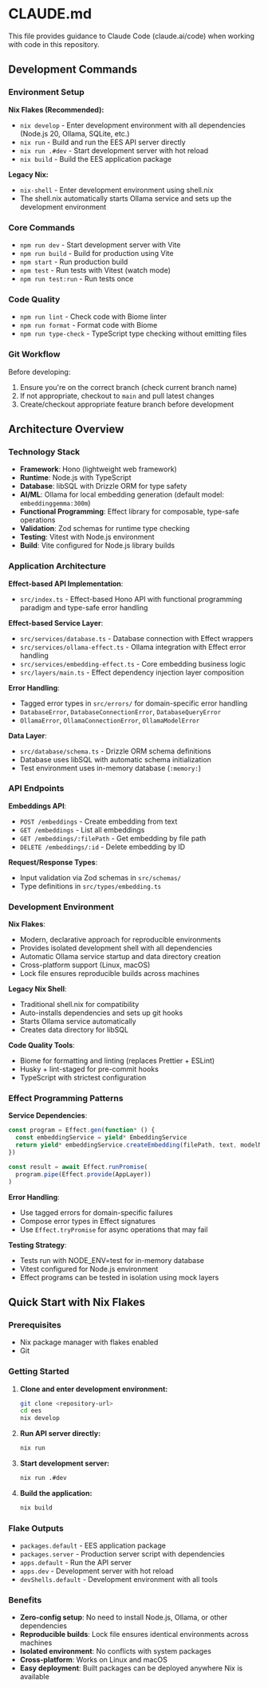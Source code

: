 # CLAUDE.md

This file provides guidance to Claude Code (claude.ai/code) when working with code in this repository.

## Development Commands

### Environment Setup

**Nix Flakes (Recommended):**
- `nix develop` - Enter development environment with all dependencies (Node.js 20, Ollama, SQLite, etc.)
- `nix run` - Build and run the EES API server directly
- `nix run .#dev` - Start development server with hot reload
- `nix build` - Build the EES application package

**Legacy Nix:**
- `nix-shell` - Enter development environment using shell.nix
- The shell.nix automatically starts Ollama service and sets up the development environment

### Core Commands
- `npm run dev` - Start development server with Vite
- `npm run build` - Build for production using Vite
- `npm start` - Run production build
- `npm test` - Run tests with Vitest (watch mode)
- `npm run test:run` - Run tests once

### Code Quality
- `npm run lint` - Check code with Biome linter
- `npm run format` - Format code with Biome
- `npm run type-check` - TypeScript type checking without emitting files

### Git Workflow
Before developing:
1. Ensure you're on the correct branch (check current branch name)
2. If not appropriate, checkout to `main` and pull latest changes
3. Create/checkout appropriate feature branch before development

## Architecture Overview

### Technology Stack
- **Framework**: Hono (lightweight web framework)
- **Runtime**: Node.js with TypeScript
- **Database**: libSQL with Drizzle ORM for type safety
- **AI/ML**: Ollama for local embedding generation (default model: `embeddinggemma:300m`)
- **Functional Programming**: Effect library for composable, type-safe operations
- **Validation**: Zod schemas for runtime type checking
- **Testing**: Vitest with Node.js environment
- **Build**: Vite configured for Node.js library builds

### Application Architecture

**Effect-based API Implementation**:
- `src/index.ts` - Effect-based Hono API with functional programming paradigm and type-safe error handling

**Effect-based Service Layer**:
- `src/services/database.ts` - Database connection with Effect wrappers
- `src/services/ollama-effect.ts` - Ollama integration with Effect error handling
- `src/services/embedding-effect.ts` - Core embedding business logic
- `src/layers/main.ts` - Effect dependency injection layer composition

**Error Handling**:
- Tagged error types in `src/errors/` for domain-specific error handling
- `DatabaseError`, `DatabaseConnectionError`, `DatabaseQueryError`
- `OllamaError`, `OllamaConnectionError`, `OllamaModelError`

**Data Layer**:
- `src/database/schema.ts` - Drizzle ORM schema definitions
- Database uses libSQL with automatic schema initialization
- Test environment uses in-memory database (`:memory:`)

### API Endpoints

**Embeddings API**:
- `POST /embeddings` - Create embedding from text
- `GET /embeddings` - List all embeddings
- `GET /embeddings/:filePath` - Get embedding by file path
- `DELETE /embeddings/:id` - Delete embedding by ID

**Request/Response Types**:
- Input validation via Zod schemas in `src/schemas/`
- Type definitions in `src/types/embedding.ts`

### Development Environment

**Nix Flakes**:
- Modern, declarative approach for reproducible environments
- Provides isolated development shell with all dependencies
- Automatic Ollama service startup and data directory creation
- Cross-platform support (Linux, macOS)
- Lock file ensures reproducible builds across machines

**Legacy Nix Shell**:
- Traditional shell.nix for compatibility
- Auto-installs dependencies and sets up git hooks
- Starts Ollama service automatically
- Creates data directory for libSQL

**Code Quality Tools**:
- Biome for formatting and linting (replaces Prettier + ESLint)
- Husky + lint-staged for pre-commit hooks
- TypeScript with strictest configuration

### Effect Programming Patterns

**Service Dependencies**:
```typescript
const program = Effect.gen(function* () {
  const embeddingService = yield* EmbeddingService
  return yield* embeddingService.createEmbedding(filePath, text, modelName)
})

const result = await Effect.runPromise(
  program.pipe(Effect.provide(AppLayer))
)
```

**Error Handling**:
- Use tagged errors for domain-specific failures
- Compose error types in Effect signatures
- Use `Effect.tryPromise` for async operations that may fail

**Testing Strategy**:
- Tests run with NODE_ENV=test for in-memory database
- Vitest configured for Node.js environment
- Effect programs can be tested in isolation using mock layers

## Quick Start with Nix Flakes

### Prerequisites
- Nix package manager with flakes enabled
- Git

### Getting Started

1. **Clone and enter development environment:**
   ```bash
   git clone <repository-url>
   cd ees
   nix develop
   ```

2. **Run API server directly:**
   ```bash
   nix run
   ```

3. **Start development server:**
   ```bash
   nix run .#dev
   ```

4. **Build the application:**
   ```bash
   nix build
   ```

### Flake Outputs

- `packages.default` - EES application package
- `packages.server` - Production server script with dependencies
- `apps.default` - Run the API server
- `apps.dev` - Development server with hot reload
- `devShells.default` - Development environment with all tools

### Benefits

- **Zero-config setup**: No need to install Node.js, Ollama, or other dependencies
- **Reproducible builds**: Lock file ensures identical environments across machines
- **Isolated environment**: No conflicts with system packages
- **Cross-platform**: Works on Linux and macOS
- **Easy deployment**: Built packages can be deployed anywhere Nix is available